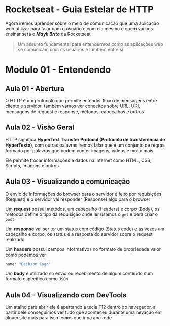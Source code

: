 # Rocketseat - Guia Estelar de HTTP

Agora iremos aprender sobre o meio de comunicação que uma aplicação web utilizar para falar com o usuário e com ela mesmo e quem vai nos ensinar será o _**Mayk Brito**_ da Rocketseat

>Um assunto fundamental para entendermos como as aplicações web se comunicam com os usuários e também entre si

# Modulo 01 - Entendendo

## Aula 01 - Abertura
O HTTP é um protocolo que permite entender fluxo de mensagens entre cliente e servidor, também vamos ver conceitos sobre URL, URI, mensagens de request e response, métodos, cabeçalhos e outros

## Aula 02 - Visão Geral
HTTP significa **HyperText Transfer Protocol (Protocolo de transferência de HyperTexto)**, com outras palavras iremos falar que é um conjunto de regras formado por palavras que podem conter imagens, vídeos e muito mais

Ele permite trocar informações e dados na internet como HTML, CSS, Scripts, Imagens e outros

## Aula 03 - Visualizando a comunicação
O envio de informações do browser para o servidor é feito por requisições (Request) e o servidor vai responder (Response) algo para o browser

Um **request** possui métodos, um cabeçalho (Headers) e corpo (Body), os métodos define o tipo da requisição onde ler usamos o `get` e para criar o `post`

Um **response** vai ser ter um status com código (Status code) e as vezes um cabeçalho e corpo, os status é a resposta do servidor sobre o request realizado

Um **headers** possui campos informativos no formato de propriedade valor como podemos ver
```ts
name: "Deibson Cogo"
```

Um **body** é utilizado no envio ou recebimento de algum conteúdo num formato especifico como `JSON`

## Aula 04 - Visualizando com DevTools
Um atalho para abrir ele é apertando a tecla F12 dentro do navegador, a partir dele conseguimos ver tudo que aconteceu durante uma nevação em algum site mais para isso temos que ir na aba rede
